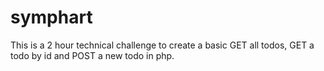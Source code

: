 # symphart

This is a 2 hour technical challenge to create a basic GET all todos, GET a todo by id and POST a new todo in php.
